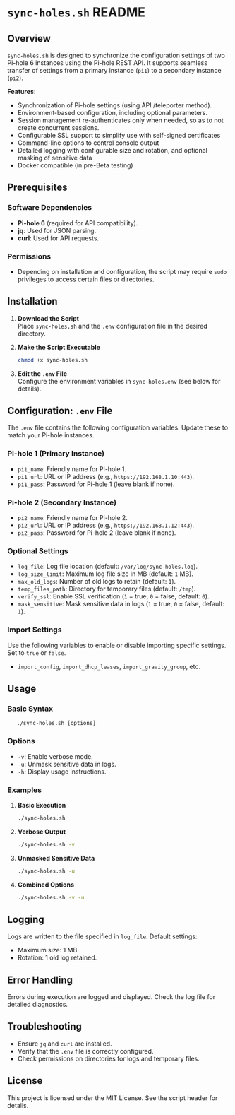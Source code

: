 # `sync-holes.sh` README

## Overview

`sync-holes.sh` is designed to synchronize the configuration settings of two Pi-hole 6 instances using the Pi-hole REST API. It supports seamless transfer of settings from a primary instance (`pi1`) to a secondary instance (`pi2`).

**Features**:
- Synchronization of Pi-hole settings (using API /teleporter method).
- Environment-based configuration, including optional parameters.
- Session management re-authenticates only when needed, so as to not create concurrent sessions.
- Configurable SSL support to simplify use with self-signed certificates
- Command-line options to control console output
- Detailed logging with configurable size and rotation, and optional masking of sensitive data
- Docker compatible (in pre-Beta testing)

## Prerequisites

### Software Dependencies
- **Pi-hole 6** (required for API compatibility).
- **jq**: Used for JSON parsing.
- **curl**: Used for API requests.

### Permissions
- Depending on installation and configuration, the script may require `sudo` privileges to access certain files or directories.

## Installation

1. **Download the Script**  
   Place `sync-holes.sh` and the `.env` configuration file in the desired directory.

2. **Make the Script Executable**  
   ```bash
   chmod +x sync-holes.sh

3. **Edit the `.env` File**  
   Configure the environment variables in `sync-holes.env` (see below for details).

## Configuration: `.env` File

The `.env` file contains the following configuration variables. Update these to match your Pi-hole instances.

### Pi-hole 1 (Primary Instance)
- `pi1_name`: Friendly name for Pi-hole 1.
- `pi1_url`: URL or IP address (e.g., `https://192.168.1.10:443`).
- `pi1_pass`: Password for Pi-hole 1 (leave blank if none).

### Pi-hole 2 (Secondary Instance)
- `pi2_name`: Friendly name for Pi-hole 2.
- `pi2_url`: URL or IP address (e.g., `https://192.168.1.12:443`).
- `pi2_pass`: Password for Pi-hole 2 (leave blank if none).

### Optional Settings
- `log_file`: Log file location (default: `/var/log/sync-holes.log`).
- `log_size_limit`: Maximum log file size in MB (default: `1` MB).
- `max_old_logs`: Number of old logs to retain (default: `1`).
- `temp_files_path`: Directory for temporary files (default: `/tmp`).
- `verify_ssl`: Enable SSL verification (`1` = true, `0` = false, default: `0`).
- `mask_sensitive`: Mask sensitive data in logs (`1` = true, `0` = false, default: `1`).

### Import Settings
Use the following variables to enable or disable importing specific settings. Set to `true` or `false`.

- `import_config`, `import_dhcp_leases`, `import_gravity_group`, etc.

## Usage

### Basic Syntax    
       ./sync-holes.sh [options]

   
### Options
- `-v`: Enable verbose mode.
- `-u`: Unmask sensitive data in logs.
- `-h`: Display usage instructions.

### Examples
1. **Basic Execution**
   ```bash
   ./sync-holes.sh

2. **Verbose Output**
   ```bash
   ./sync-holes.sh -v

3. **Unmasked Sensitive Data**
   ```bash
   ./sync-holes.sh -u

4. **Combined Options**
   ```bash
   ./sync-holes.sh -v -u

## Logging

Logs are written to the file specified in `log_file`. Default settings:
- Maximum size: 1 MB.
- Rotation: 1 old log retained.

## Error Handling

Errors during execution are logged and displayed. Check the log file for detailed diagnostics.

## Troubleshooting

- Ensure `jq` and `curl` are installed.
- Verify that the `.env` file is correctly configured.
- Check permissions on directories for logs and temporary files.

## License

This project is licensed under the MIT License. See the script header for details.







